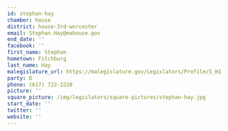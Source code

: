 ```yaml
---
id: stephan-hay
chamber: house
district: house-3rd-worcester
email: Stephan.Hay@mahouse.gov
end_date: ''
facebook: ''
first_name: Stephan
hometown: Fitchburg
last_name: Hay
malegislature_url: https://malegislature.gov/Legislators/Profile/S_H1
party: D
phone: (617) 722-2220
picture: ''
square_picture: /img/legislators/square-pictures/stephan-hay.jpg
start_date: ''
twitter: ''
website: ''
---
```

